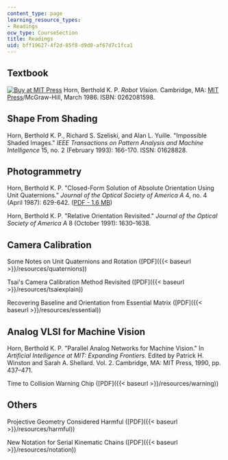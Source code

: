 ```yaml
---
content_type: page
learning_resource_types:
- Readings
ocw_type: CourseSection
title: Readings
uid: bff19627-4f2d-85f8-d9d0-af67d7c1fca1
---
```


Textbook
--------

[![Buy at MIT Press](/images/mp_logo.gif)](https://mitpress.mit.edu/books/robot-vision) Horn, Berthold K. P. _Robot Vision_. Cambridge, MA: [MIT Press](https://mitpress.mit.edu/0262081598)/McGraw-Hill, March 1986. ISBN: 0262081598.

Shape From Shading
------------------

Horn, Berthold K. P., Richard S. Szeliski, and Alan L. Yuille. "Impossible Shaded Images." _IEEE Transactions on Pattern Analysis and Machine Intelligence_ 15, no. 2 (February 1993): 166-170. ISSN: 01628828.

Photogrammetry
--------------

Horn, Berthold K. P. "Closed-Form Solution of Absolute Orientation Using Unit Quaternions." _Journal of the Optical Society of America A_ 4, no. 4 (April 1987): 629-642. ([PDF - 1.6 MB](http://people.csail.mit.edu/bkph/papers/Absolute_Orientation.pdf))

Horn, Berthold K. P. "Relative Orientation Revisited." _Journal of the Optical Society of America A_ 8 (October 1991): 1630–1638.

Camera Calibration
------------------

Some Notes on Unit Quaternions and Rotation ([PDF]({{< baseurl >}}/resources/quaternions))

Tsai's Camera Calibration Method Revisited ([PDF]({{< baseurl >}}/resources/tsaiexplain))

Recovering Baseline and Orientation from Essential Matrix ([PDF]({{< baseurl >}}/resources/essential))

Analog VLSI for Machine Vision
------------------------------

Horn, Berthold K. P. "Parallel Analog Networks for Machine Vision." In _Artificial Intelligence at MIT: Expanding Frontiers._ Edited by Patrick H. Winston and Sarah A. Shellard. Vol. 2. Cambridge, MA: MIT Press, 1990, pp. 437–471.

Time to Collision Warning Chip ([PDF]({{< baseurl >}}/resources/warning))

Others
------

Projective Geometry Considered Harmful ([PDF]({{< baseurl >}}/resources/harmful))

New Notation for Serial Kinematic Chains ([PDF]({{< baseurl >}}/resources/notation))
